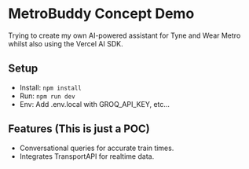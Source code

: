 # MetroBuddy Concept Demo

Trying to create my own AI-powered assistant for Tyne and Wear Metro whilst also using the Vercel AI SDK.

## Setup

- Install: `npm install`
- Run: `npm run dev`
- Env: Add .env.local with GROQ_API_KEY, etc...

## Features (This is just a POC)

- Conversational queries for accurate train times.
- Integrates TransportAPI for realtime data.
